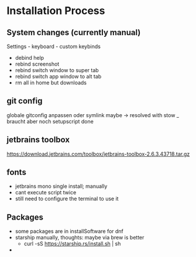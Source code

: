 # Installation Process

## System changes (currently manual)

Settings - keyboard - custom keybinds 
- debind help 
- rebind screenshot
- rebind switch window to super tab
- rebind switch app window to alt tab
- rm all in home but downloads

## git config
globale gitconfig anpassen oder symlink maybe
-> resolved with stow _ braucht aber noch setupscript
done

## jetbrains toolbox
https://download.jetbrains.com/toolbox/jetbrains-toolbox-2.6.3.43718.tar.gz

## fonts 
- jetbrains mono single install; manually
- cant execute script twice
- still need to configure the terminal to use it

## Packages

- some packages are in installSoftware for dnf
- starship manually, thoughts: maybe via brew is better
    - curl -sS https://starship.rs/install.sh | sh
- 
